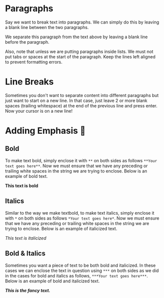 # Paragraphs
Say we want to break text into paragraphs. We can simply do this
by leaving a blank line between the two paragraphs.

We separate this paragraph from the text above by leaving a blank line
before the paragraph.

Also, note that unless we are putting paragraphs inside lists. We must not
put tabs or spaces at the start of the paragraph. Keep the lines left aligned
to prevent formatting errors.

# Line Breaks

Sometimes you don't want to separate content into different paragraphs but just
want to start on a new line. In that case, just leave 2 or more blank
spaces (trailing whitespace) at the end of the previous line and press enter.  
Now your cursor is on a new line!

# Adding Emphasis 💅

## Bold
To make text bold, simply enclose it with `**` on both sides as follows
`**Your text goes here**`. Now we must ensure that we have any preceding or trailing
white spaces in the string we are trying to enclose. Below is an example of bold text.

**This text is bold**

## Italics
Similar to the way we make textbold, to make text italics, simply enclose it with
`*` on both sides as follows `*Your text goes here*`. Now we must ensure that we have
any preceding or trailing white spaces in the string we are trying to enclose.
Below is an example of italicized text.

*This text is italicized*

## Bold & Italics

Sometimes you want a piece of text to be both bold and italicized. In these cases
we can enclose the text in question using `***` on both sides as we did in the 
cases for bold and italics as follows, `***Your text goes here***`. Below is an 
example of bold and italicized text.

***This is the fancy text.***